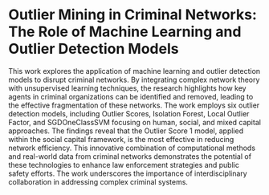# Outlier Mining in Criminal Networks: The Role of Machine Learning and Outlier Detection Models
This work explores the application of machine learning and outlier detection models to disrupt criminal networks. By integrating complex network theory with unsupervised learning techniques, the research highlights how key agents in criminal organizations can be identified and removed, leading to the effective fragmentation of these networks. The work employs six outlier detection models, including Outlier Scores, Isolation Forest, Local Outlier Factor, and SGDOneClassSVM focusing on human, social, and mixed capital approaches. The findings reveal that the Outlier Score 1 model, applied within the social capital framework, is the most effective in reducing network efficiency. This innovative combination of computational methods and real-world data from criminal networks demonstrates the potential of these technologies to enhance law enforcement strategies and public safety efforts. The work underscores the importance of interdisciplinary collaboration in addressing complex criminal systems.
